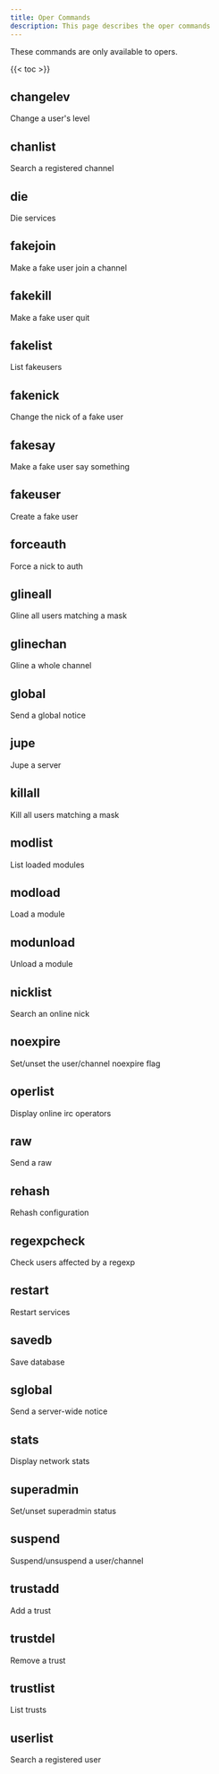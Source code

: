 ```yaml
---
title: Oper Commands
description: This page describes the oper commands
---
```


These commands are only available to opers.

{{< toc >}}
## changelev
Change a user's level

## chanlist
Search a registered channel

## die
Die services

## fakejoin
Make a fake user join a channel

## fakekill
Make a fake user quit

## fakelist
List fakeusers

## fakenick
Change the nick of a fake user

## fakesay
Make a fake user say something

## fakeuser
Create a fake user

## forceauth
Force a nick to auth

## glineall
Gline all users matching a mask

## glinechan
Gline a whole channel

## global
Send a global notice

## jupe
Jupe a server

## killall
Kill all users matching a mask

## modlist
List loaded modules

## modload
Load a module

## modunload
Unload a module

## nicklist
Search an online nick

## noexpire
Set/unset the user/channel noexpire flag

## operlist
Display online irc operators

## raw
Send a raw

## rehash
Rehash configuration

## regexpcheck
Check users affected by a regexp

## restart
Restart services

## savedb
Save database

## sglobal
Send a server-wide notice

## stats
Display network stats

## superadmin
Set/unset superadmin status

## suspend
Suspend/unsuspend a user/channel

## trustadd
Add a trust

## trustdel
Remove a trust

## trustlist
List trusts

## userlist
Search a registered user
